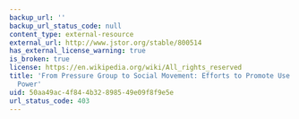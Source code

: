 ```yaml
---
backup_url: ''
backup_url_status_code: null
content_type: external-resource
external_url: http://www.jstor.org/stable/800514
has_external_license_warning: true
is_broken: true
license: https://en.wikipedia.org/wiki/All_rights_reserved
title: 'From Pressure Group to Social Movement: Efforts to Promote Use of Nuclear
  Power'
uid: 50aa49ac-4f84-4b32-8985-49e09f8f9e5e
url_status_code: 403
---
```


